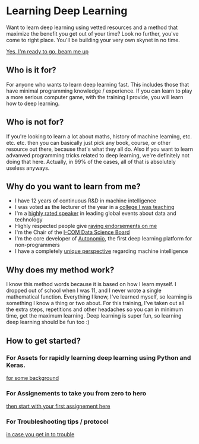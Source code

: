 # Learning Deep Learning 

Want to learn deep learning using vetted resources and a method that maximize the benefit you get out of your time? Look no further, you've come to right place. You'll be building your very own skynet in no time.

[Yes, I'm ready to go, beam me up](https://github.com/mikkokotila/learning-deep-learning/blob/master/ASSIGNEMENTS.md)

## Who is it for? 

For anyone who wants to learn deep learning fast. This includes those that have minimal programming knowledge / experience. If you can learn to play a more serious computer game, with the training I provide, you will learn how to deep learning. 

## Who is not for? 

If you're looking to learn a lot about maths, history of machine learning, etc. etc. etc. then you can basically just pick any book, course, or other resource out there, because that's what they all do. Also if you want to learn advanved programming tricks related to deep learning, we're definitely not doing that here. Actually, in 99% of the cases, all of that is absolutely useless anyways. 

## Why do you want to learn from me? 

- I have 12 years of continuous R&D in machine intelligence
- I was voted as the lecturer of the year in a [college I was teaching](http://www.pkky.fi/en/oppilaitokset/ammattiopisto/outokumpu)
- I'm a [highly rated speaker](https://www.youtube.com/watch?v=RDhSGC6f7i0) in leading global events about data and technology
- Highly respected people give [raving endorsements on me](https://www.linkedin.com/in/mikkokotila/)
- I'm the Chair of the [I-COM Data Science Board](http://www.i-com.org/data-science-board/) 
- I'm the core developer of [Autonomio](http://autonom.io/), the first deep learning platform for non-programmers
- I have a completely [unique perspective](http://www.creative-sparq.com/science-technology?category=Science) regarding machine intelligence

## Why does my method work? 

I know this method words because it is based on how I learn myself. I dropped out of school when I was 11, and I never wrote a single mathematical function. Everything I know, I've learned myself, so learning is something I know a thing or two about. For this training, I've taken out all the extra steps, repetitions and other headaches so you can in minimum time, get the maximum learning. Deep learning is super fun, so learning deep learning should be fun too :) 

## How to get started? 

### For Assets for rapidly learning deep learning using Python and Keras. 

[for some background](https://github.com/mikkokotila/learning-deep-learning/blob/master/ASSETS.md)

### For Assignements to take you from zero to hero

[then start with your first assignement here](https://github.com/mikkokotila/learning-deep-learning/blob/master/ASSIGNEMENTS.md)

### For Troubleshooting tips / protocol 

[in case you get in to trouble](https://github.com/mikkokotila/learning-deep-learning/blob/master/TROUBLESHOOTING.md)
